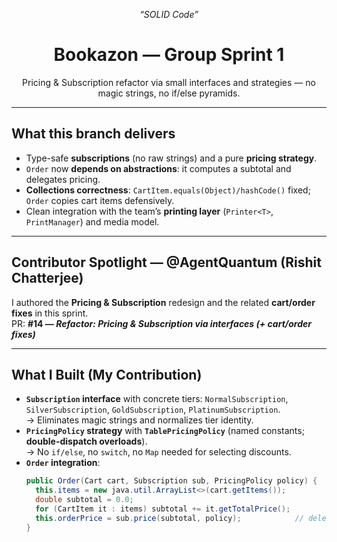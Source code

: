 <p align="center">
  <em>“SOLID Code”</em>
</p>

<h1 align="center">Bookazon — Group Sprint 1</h1>
<p align="center">
  Pricing & Subscription refactor via small interfaces and strategies — no magic strings, no if/else pyramids.
</p>

---

## What this branch delivers
- Type-safe **subscriptions** (no raw strings) and a pure **pricing strategy**.
- `Order` now **depends on abstractions**: it computes a subtotal and delegates pricing.
- **Collections correctness**: `CartItem.equals(Object)/hashCode()` fixed; `Order` copies cart items defensively.
- Clean integration with the team’s **printing layer** (`Printer<T>`, `PrintManager`) and media model.

---

## Contributor Spotlight — @AgentQuantum (Rishit Chatterjee)
I authored the **Pricing & Subscription** redesign and the related **cart/order fixes** in this sprint.  
PR: **#14 — _Refactor: Pricing & Subscription via interfaces (+ cart/order fixes)_**

---

## What I Built (My Contribution)
- **`Subscription` interface** with concrete tiers: `NormalSubscription`, `SilverSubscription`, `GoldSubscription`, `PlatinumSubscription`.  
  → Eliminates magic strings and normalizes tier identity.
- **`PricingPolicy` strategy** with **`TablePricingPolicy`** (named constants; **double-dispatch overloads**).  
  → No `if/else`, no `switch`, no `Map` needed for selecting discounts.
- **`Order` integration**:  
  ```java
  public Order(Cart cart, Subscription sub, PricingPolicy policy) {
    this.items = new java.util.ArrayList<>(cart.getItems());
    double subtotal = 0.0;
    for (CartItem it : items) subtotal += it.getTotalPrice();
    this.orderPrice = sub.price(subtotal, policy);            // delegate
  }
